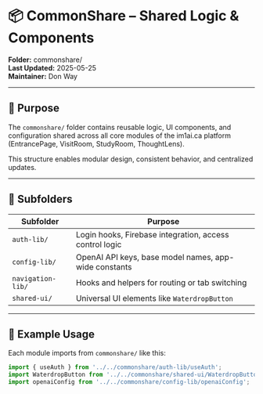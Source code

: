 # 📦 CommonShare – Shared Logic & Components

**Folder:** commonshare/  
**Last Updated:** 2025-05-25  
**Maintainer:** Don Way  

---

## 🎯 Purpose

The `commonshare/` folder contains reusable logic, UI components, and configuration shared across all core modules of the im1ai.ca platform (EntrancePage, VisitRoom, StudyRoom, ThoughtLens).

This structure enables modular design, consistent behavior, and centralized updates.

---

## 📁 Subfolders

| Subfolder       | Purpose                                                   |
|------------------|-----------------------------------------------------------|
| `auth-lib/`       | Login hooks, Firebase integration, access control logic |
| `config-lib/`     | OpenAI API keys, base model names, app-wide constants   |
| `navigation-lib/` | Hooks and helpers for routing or tab switching          |
| `shared-ui/`      | Universal UI elements like `WaterdropButton`            |

---

## 🧩 Example Usage

Each module imports from `commonshare/` like this:

```js
import { useAuth } from '../../commonshare/auth-lib/useAuth';
import WaterdropButton from '../../commonshare/shared-ui/WaterdropButton';
import openaiConfig from '../../commonshare/config-lib/openaiConfig';
